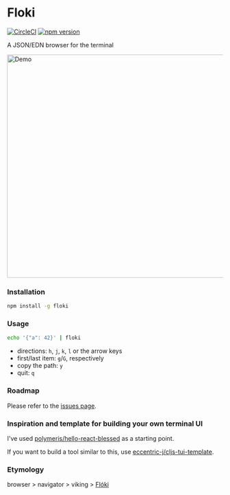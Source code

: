 # Floki 

[![CircleCI](https://circleci.com/gh/denisidoro/floki.svg?style=svg)](https://circleci.com/gh/denisidoro/floki) 
[![npm version](https://badge.fury.io/js/floki.svg)](https://badge.fury.io/js/floki)

A JSON/EDN browser for the terminal

<img src="https://user-images.githubusercontent.com/3226564/50562060-d2868f00-0cf7-11e9-928d-f7e4d0a08cb1.gif"
     alt="Demo"
     width=520 />

### Installation

```sh
npm install -g floki
```

### Usage

```sh
echo '{"a": 42}' | floki
```

- directions: `h`, `j`, `k`, `l` or the arrow keys
- first/last item: `g`/`G`, respectively
- copy the path: `y`
- quit: `q`

### Roadmap

Please refer to the [issues page](https://github.com/denisidoro/floki/issues).

### Inspiration and template for building your own terminal UI

I've used [polymeris/hello-react-blessed](https://gist.github.com/polymeris/5e117676b79a505fe777df17f181ca2e) as a starting point.

If you want to build a tool similar to this, use [eccentric-j/cljs-tui-template](https://github.com/eccentric-j/cljs-tui-template).

### Etymology

browser > navigator > viking > [Flóki](https://en.wikipedia.org/wiki/Hrafna-Fl%C3%B3ki_Vilger%C3%B0arson)
